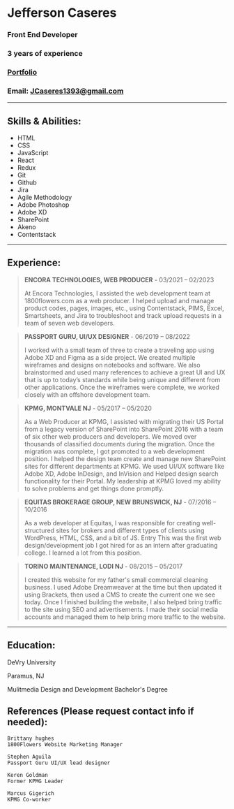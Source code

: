 # Jefferson Caseres
### Front End Developer
### 3 years of experience
### [Portfolio](https://jcaseres.github.io/)
### Email: JCaseres1393@gmail.com

---

## Skills & Abilities:
* HTML
* CSS
* JavaScript
* React
* Redux
* Git
* Github
* Jira
* Agile Methodology
* Adobe Photoshop
* Adobe XD
* SharePoint
* Akeno
* Contentstack

---

## Experience:

> **ENCORA TECHNOLOGIES, WEB PRODUCER** -
> 03/2021 – 02/2023
>
> At Encora Technologies, I assisted the web development team at 1800flowers.com as a web producer. I helped upload and manage product codes, pages, images, etc., using Contentstack, PIMS, Excel, Smartsheets, and Jira to troubleshoot and track upload requests in a team of seven web developers.

> **PASSPORT GURU, UI/UX DESIGNER** -
> 06/2019 – 08/2022
>
> I worked with a small team of three to create a traveling app using Adobe XD and Figma as a side project. We created multiple wireframes and designs on notebooks and software. We also brainstormed and used many references to achieve a great UI and UX that is up to today’s standards while being unique and different from other applications. Once the wireframes were complete, we worked closely with an offshore development team.

> **KPMG, MONTVALE NJ** -
> 05/2017 – 05/2020
>
> As a Web Producer at KPMG, I assisted with migrating their US Portal from a legacy version of SharePoint into SharePoint 2016 with a team of six other web producers and developers. We moved over thousands of classified documents during the migration. Once the migration was complete, I got promoted to a web development position. I helped the design team create and manage new SharePoint sites for different departments at KPMG. We used UI/UX software like Adobe XD, Adobe InDesign, and InVision and Helped design search functionality for their Portal. My leadership at KPMG loved my ability to solve problems and get things done promptly.

> **EQUITAS BROKERAGE GROUP, NEW BRUNSWICK, NJ** -
> 07/2016 – 10/2016
>
> As a web developer at Equitas, I was responsible for creating well-structured sites for brokers and different types of clients using WordPress, HTML, CSS, and a bit of JS. Entry This was the first web design/development job I got hired for as an intern after graduating college. I learned a lot from this position.

> **TORINO MAINTENANCE, LODI NJ** -
> 08/2015 – 05/2017
>
> I created this website for my father's small commercial cleaning business. I used Adobe Dreamweaver at the time but then updated it using Brackets, then used a CMS to create the current one we see today. Once I finished building the website, I also helped bring traffic to the site using SEO and advertisements. I made their social media accounts and managed them to help bring more traffic to the website.

---

## Education:

DeVry University

Paramus, NJ

Mulitmedia Design and Development Bachelor's Degree

## References (Please request contact info if needed):

```
Brittany hughes
1800Flowers Website Marketing Manager
```

```
Stephen Aguila
Passport Guru UI/UX lead designer 
```

```
Keren Goldman
Former KPMG Leader
```

```
Marcus Gigerich
KPMG Co-worker
```